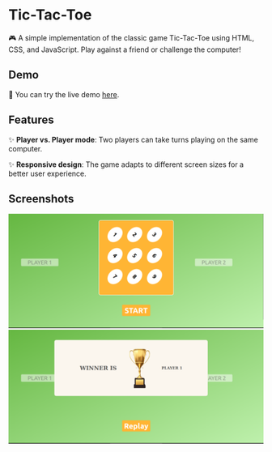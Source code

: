 # Tic-Tac-Toe

🎮 A simple implementation of the classic game Tic-Tac-Toe using HTML, CSS, and JavaScript. Play against a friend or challenge the computer!

## Demo

🔗 You can try the live demo [here]( https://bakerboonsa11.github.io/-Tic-Tac-Toe/).

## Features

✨ **Player vs. Player mode**: Two players can take turns playing on the same computer.

✨ **Responsive design**: The game adapts to different screen sizes for a better user experience.

## Screenshots

 <img src="img/Screenshot from 2024-02-07 23-47-43.png">
 <img src= "img/Screenshot from 2024-02-07 23-41-25.png">


